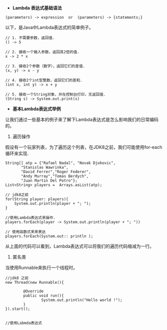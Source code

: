* **Lambda 表达式基础语法**

```
(parameters) -> expression  or  (parameters) -> {statements;}
```

以下，是Java中Lambda表达式的简单例子。

```
// 1. 不需要参数，返回值.
() -> 5

// 2. 接收一个输入参数，返回其2倍的值.
x -> 2 * x

// 3. 接收2个参数（数字），返回它们的差值.
(x, y) -> x - y

// 4. 接收2个int型整数，返回它们的差和.
(int x, int y) -> x + y

// 5. 接收一个String对象，并在控制台打印，无返回值.
(String s) -> System.out.print(s)
```

* **基本Lambda表达式举例**

让我们通过一些基本的例子来了解下Lambda表达式是怎么影响我们的日常编码的。

1. 遍历操作

假设有一个玩家列表，为了遍历这个列表，在JDK8之前，我们可能使用for-each循环来实现.

```
String[] atp = {"Rafael Nadal", "Novak Djokovic",  
       "Stanislas Wawrinka",  
       "David Ferrer","Roger Federer",  
       "Andy Murray","Tomas Berdych",  
       "Juan Martin Del Potro"};
List<String> players =  Arrays.asList(atp);

// jdk8之前
for(String player: players){
    System.out.println(player + "; "); 
}

//使用Lambda表达式来操作.
players.forEach(player -> System.out.println(player + "; "))

// 使用函数式来来表达
players.forEach(System.out:: println );
```

从上面的代码可以看到，Lambda表达式可以将我们的遍历代码缩减为一行。

1. 匿名类

当使用Runnable来执行一个线程时。

```
//jdk8 之前
new Thread(new Runnable(){

        @Override
        public void run(){ 
                System.out.println("Hello world !");
        }
}).start();


//使用Labmda表达式

```




